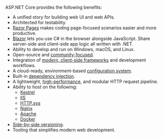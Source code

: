 ASP.NET Core provides the following benefits:

* A unified story for building web UI and web APIs.
* Architected for testability.
* [Razor Pages](xref:razor-pages/index) makes coding page-focused scenarios easier and more productive.
* [Blazor](xref:blazor/index) lets you use C# in the browser alongside JavaScript. Share server-side and client-side app logic all written with .NET.
* Ability to develop and run on Windows, macOS, and Linux.
* Open-source and [community-focused](https://live.asp.net/).
* Integration of [modern, client-side frameworks](xref:blazor/index) and development workflows.
* A cloud-ready, environment-based [configuration system](xref:fundamentals/configuration/index).
* Built-in [dependency injection](xref:fundamentals/dependency-injection).
* A lightweight, [high-performance](https://github.com/aspnet/benchmarks), and modular HTTP request pipeline.
* Ability to host on the following:
  * [Kestrel](xref:fundamentals/servers/kestrel)
  * [IIS](xref:host-and-deploy/iis/index)
  * [HTTP.sys](xref:fundamentals/servers/httpsys)
  * [Nginx](xref:host-and-deploy/linux-nginx)
  * [Apache](xref:host-and-deploy/linux-apache)
  * [Docker](xref:host-and-deploy/docker/index)
* [Side-by-side versioning](/dotnet/standard/choosing-core-framework-server#a-need-for-side-by-side-of-net-versions-per-application-level).
* Tooling that simplifies modern web development.
